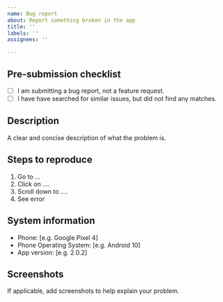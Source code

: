 ```yaml
---
name: Bug report
about: Report something broken in the app
title: ''
labels: ''
assignees: ''

---
```

<!--
Please use the template below for your bug report. Issues that do not follow this
template, or that do not contain all necessary information (namely, description of
the problem, steps to reproduce, phone, phone operating system, and app version)
will be closed without further consideration.
-->

## Pre-submission checklist
- [ ] I am submitting a bug report, not a feature request.
- [ ] I have have searched for similar issues, but did not find any matches.

## Description
A clear and concise description of what the problem is.

## Steps to reproduce
1. Go to ...
2. Click on ....
3. Scroll down to ....
4. See error

## System information
 - Phone: [e.g. Google Pixel 4]
 - Phone Operating System: [e.g. Android 10]
 - App version: [e.g. 2.0.2]

## Screenshots
If applicable, add screenshots to help explain your problem.

